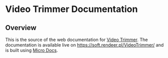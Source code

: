# Video Trimmer Documentation

## Overview
This is the source of the web documentation for [Video Trimmer](https://soft.rendeer.pl/VideoTrimmer). The documentation is available live on https://soft.rendeer.pl/VideoTrimmer/ and is built using [Micro Docs](https://soft.rendeer.pl/MicroDocs).
